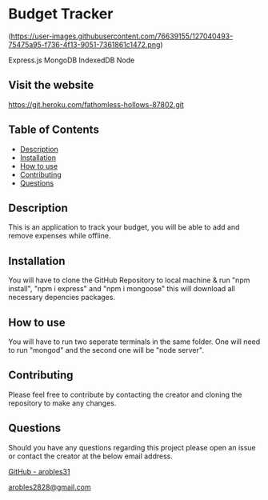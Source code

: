 # Budget Tracker

(https://user-images.githubusercontent.com/76639155/127040493-75475a95-f736-4f13-9051-7361861c1472.png)

Express.js
MongoDB
IndexedDB
Node

## Visit the website 
https://git.heroku.com/fathomless-hollows-87802.git

## Table of Contents

- [Description](#description)
- [Installation ](#installation)
- [How to use](#how-to-use)
- [Contributing](#contributing)
- [Questions](#questions)

## Description

This is an application to track your budget, you will be able to add and remove expenses while offline. 

## Installation

You will have to clone the GitHub Repository to local machine & run "npm install", "npm i express" and "npm i mongoose" this will download all necessary depencies packages.  

## How to use

You will have to run two seperate terminals in the same folder. One will need to run "mongod" and the second one will be "node server".

## Contributing

Please feel free to contribute by contacting the creator and cloning the repository to make any changes.

## Questions

Should you have any questions regarding this project please open an issue or contact the creator at the below email address.

[GitHub - arobles31](https://github.com/arobles31)

[arobles2828@gmail.com](arobles2828@gmail.com)
